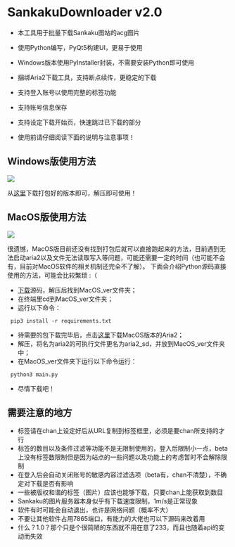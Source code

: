 # SankakuDownloader v2.0

- 本工具用于批量下载Sankaku图站的acg图片
- 使用Python编写，PyQt5构建UI，更易于使用
- Windows版本使用PyInstaller封装，不需要安装Python即可使用
- 捆绑Aria2下载工具，支持断点续传，更稳定的下载
- 支持登入账号以使用完整的标签功能
- 支持账号信息保存
- 支持设定下载开始页，快速跳过已下载的部分

- 使用前请仔细阅读下面的说明与注意事项！

## Windows版使用方法
![](https://github.com/natsuz0ra/SankakuDownloader/raw/master/win_example.png)

从[这里](https://github.com/natsuz0ra/SankakuDownloader/releases "这里")下载打包好的版本即可，解压即可使用！

## MacOS版使用方法
![](https://github.com/natsuz0ra/SankakuDownloader/raw/master/mac_example.png)

很遗憾，MacOS版目前还没有找到打包后就可以直接跑起来的方法，目前遇到无法启动aria2以及文件无法读取写入等问题，可能还需要一定的时间（也可能不会有，目前对MacOS软件的相关机制还完全不了解）。
下面会介绍Python源码直接使用的方法，可能会比较繁琐 :（

- [下载](https://github.com/natsuz0ra/SankakuDownloader/releases "下载")源码，解压后找到MacOS_ver文件夹；
- 在终端里cd到MacOS_ver文件夹；
- 运行以下命令：

```shell
 pip3 install -r requirements.txt
```
- 待需要的包下载完毕后，点击[这里](https://github.com/aria2/aria2/releases/tag/release-1.35.0 "这里")下载MacOS版本的Aria2；
- 解压，将名为aria2的可执行文件更名为aria2_sd，并放到MacOS_ver文件夹中；
- 在MacOS_ver文件夹下运行以下命令运行：

```shell
 python3 main.py
```
- 尽情下载吧！

## 需要注意的地方
- 标签请在chan上设定好后从URL复制到标签框里，必须是要chan所支持的才行
- 标签的数目以及条件过滤等功能不是无限制使用的，登入后限制小一点，beta上没有标签数限制但是因为站点的一些问题以及功能上的考虑暂时不会解除限制
- 在登入后会自动关闭账号的敏感内容过滤选项（beta有，chan不清楚），不确定对下载是否有影响
- 一些被版权和谐的标签（图片）应该也能够下载，只要chan上能获取到数目
- Sankaku的图片服务器本身似乎有下载速度限制，1m/s是正常现象
- 软件有时可能会自动退出，也许是网络问题（概率不大）
- 不要让其他软件占用7865端口，有能力的大佬也可以下源码来改着用
- 什么？1.0？那个只是个很简陋的东西就不用在意了233，而且也随着api的变动而失效
